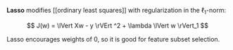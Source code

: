 **Lasso** modifies [[ordinary least squares]] with regularization in the $\ell_1$-norm:

$$
J(w) = \lVert Xw - y \rVErt ^2 + \lambda \lVert w \rVert_1
$$

Lasso encourages weights of 0, so it is good for feature subset selection.
